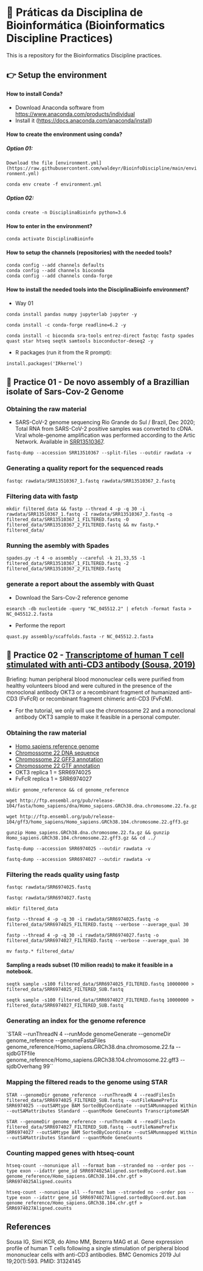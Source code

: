 # :school: Práticas da Disciplina de Bioinformática (Bioinformatics Discipline Practices)

This is a repository for the Bioinformatics Discipline practices.

## :point_right: Setup the environment

#### How to install Conda?

* Download Anaconda software from  https://www.anaconda.com/products/individual
* Install it (https://docs.anaconda.com/anaconda/install)

#### How to create the environment using conda?

##### Option 01:

`Download the file [environment.yml](https://raw.githubusercontent.com/waldeyr/BioinfoDiscipline/main/environment.yml)`

`conda env create -f environment.yml`

##### Option 02:

`conda create -n DisciplinaBioinfo python=3.6`

#### How to enter in the environment?

`conda activate DisciplinaBioinfo`

#### How to setup the channels (repositories) with the needed tools?

```
conda config --add channels defaults
conda config --add channels bioconda
conda config --add channels conda-forge
```

#### How to install the needed tools into the DisciplinaBioinfo environment?

* Way 01

`conda install pandas numpy jupyterlab jupyter -y`

`conda install -c conda-forge readline=6.2 -y` 

`conda install -c bioconda sra-tools entrez-direct fastqc fastp spades quast star htseq seqtk samtools bioconductor-deseq2 -y`

* R packages (run it from the R prompt):

`install.packages('IRkernel')`


## :notebook_with_decorative_cover: Practice 01 - De novo assembly of a Brazillian isolate of Sars-Cov-2 Genome

### Obtaining the raw material

* SARS-CoV-2 genome sequencing Rio Grande do Sul / Brazil, Dec 2020; Total RNA from SARS-CoV-2 positive samples was converted to cDNA. Viral whole-genome amplification was performed according to the Artic Network. Available in [SRR13510367](https://trace.ncbi.nlm.nih.gov/Traces/sra/?run=SRR13510367).

`fastq-dump --accession SRR13510367 --split-files --outdir rawdata -v`

### Generating a quality report for the sequenced reads

`fastqc rawdata/SRR13510367_1.fastq rawdata/SRR13510367_2.fastq`

### Filtering data with fastp

`mkdir filtered_data && fastp --thread 4 -p -q 30 -i rawdata/SRR13510367_1.fastq -I rawdata/SRR13510367_2.fastq -o filtered_data/SRR13510367_1_FILTERED.fastq -O filtered_data/SRR13510367_2_FILTERED.fastq && mv fastp.* filtered_data/`

### Running the asembly with Spades

`spades.py -t 4 -o assembly --careful -k 21,33,55 -1 filtered_data/SRR13510367_1_FILTERED.fastq -2 filtered_data/SRR13510367_2_FILTERED.fastq`

### generate a report about the assembly with Quast

* Download the Sars-Cov-2 reference genome

`esearch -db nucleotide -query "NC_045512.2" | efetch -format fasta > NC_045512.2.fasta`

* Performe the report

`quast.py assembly/scaffolds.fasta -r NC_045512.2.fasta`

## :notebook_with_decorative_cover: Practice 02 - [Transcriptome of human T cell stimulated with anti-CD3 antibody (Sousa, 2019)](https://www.ncbi.nlm.nih.gov/geo/query/acc.cgi?acc=GSE112899)

Briefing: human peripheral blood mononuclear cells were purified from healthy volunteers blood and were cultured in the presence of the monoclonal antibody OKT3 or a recombinant fragment of humanized anti-CD3 (FvFcR) or recombinant fragment chimeric anti-CD3 (FvFcM).

* For the tutorial, we only will use the chromossome 22 and a monoclonal antibody OKT3 sample to make it feasible in a personal computer.

### Obtaining the raw material

* [Homo sapiens reference genome](http://www.ensembl.org/info/data/ftp/index.html)
* [Chromossome 22 DNA sequence](http://ftp.ensembl.org/pub/release-104/fasta/homo_sapiens/dna/Homo_sapiens.GRCh38.dna.chromosome.22.fa.gz)
* [Chromossome 22 GFF3 annotation](http://ftp.ensembl.org/pub/release-104/gff3/homo_sapiens/Homo_sapiens.GRCh38.104.chromosome.22.gff3.gz)
* [Chromossome 22 GTF annotation](http://ftp.ensembl.org/pub/release-104/gtf/homo_sapiens/Homo_sapiens.GRCh38.104.chr.gtf.gz)
* OKT3  replica 1 = SRR6974025
* FvFcR replica 1 = SRR6974027

`mkdir genome_reference && cd genome_reference`

`wget http://ftp.ensembl.org/pub/release-104/fasta/homo_sapiens/dna/Homo_sapiens.GRCh38.dna.chromosome.22.fa.gz`

`wget http://ftp.ensembl.org/pub/release-104/gff3/homo_sapiens/Homo_sapiens.GRCh38.104.chromosome.22.gff3.gz`

`gunzip Homo_sapiens.GRCh38.dna.chromosome.22.fa.gz && gunzip Homo_sapiens.GRCh38.104.chromosome.22.gff3.gz && cd ../`

`fastq-dump --accession SRR6974025 --outdir rawdata -v`

`fastq-dump --accession SRR6974027 --outdir rawdata -v`


### Filtering the reads quality using fastp

`fastqc rawdata/SRR6974025.fastq`

`fastqc rawdata/SRR6974027.fastq`

`mkdir filtered_data`

`fastp --thread 4 -p -q 30 -i rawdata/SRR6974025.fastq -o filtered_data/SRR6974025_FILTERED.fastq --verbose --average_qual 30`

`fastp --thread 4 -p -q 30 -i rawdata/SRR6974027.fastq -o filtered_data/SRR6974027_FILTERED.fastq --verbose --average_qual 30`

`mv fastp.* filtered_data/`

#### Sampling a reads subset (10 milion reads) to make it feasible in a notebook.

`seqtk sample -s100 filtered_data/SRR6974025_FILTERED.fastq 10000000 > filtered_data/SRR6974025_FILTERED_SUB.fastq`

`seqtk sample -s100 filtered_data/SRR6974027_FILTERED.fastq 10000000 > filtered_data/SRR6974027_FILTERED_SUB.fastq`


### Generating an index for the genome reference

`STAR --runThreadN 4 --runMode genomeGenerate --genomeDir genome_reference --genomeFastaFiles genome_reference/Homo_sapiens.GRCh38.dna.chromosome.22.fa --sjdbGTFfile genome_reference/Homo_sapiens.GRCh38.104.chromosome.22.gff3 --sjdbOverhang 99``

### Mapping the filtered reads to the genome using STAR

`STAR --genomeDir genome_reference --runThreadN 4 --readFilesIn filtered_data/SRR6974025_FILTERED_SUB.fastq --outFileNamePrefix SRR6974025 --outSAMtype BAM SortedByCoordinate --outSAMunmapped Within --outSAMattributes Standard --quantMode GeneCounts TranscriptomeSAM`

`STAR --genomeDir genome_reference --runThreadN 4 --readFilesIn filtered_data/SRR6974027_FILTERED_SUB.fastq --outFileNamePrefix SRR6974027 --outSAMtype BAM SortedByCoordinate --outSAMunmapped Within --outSAMattributes Standard --quantMode GeneCounts`

### Counting mapped genes with htseq-count

`htseq-count --nonunique all --format bam --stranded no --order pos --type exon --idattr gene_id SRR6974025Aligned.sortedByCoord.out.bam genome_reference/Homo_sapiens.GRCh38.104.chr.gtf > SRR6974025Aligned.counts
`

`htseq-count --nonunique all --format bam --stranded no --order pos --type exon --idattr gene_id SRR6974027Aligned.sortedByCoord.out.bam genome_reference/Homo_sapiens.GRCh38.104.chr.gtf > SRR6974027Aligned.counts`


## References
Sousa IG, Simi KCR, do Almo MM, Bezerra MAG et al. Gene expression profile of human T cells following a single stimulation of peripheral blood mononuclear cells with anti-CD3 antibodies. BMC Genomics 2019 Jul 19;20(1):593. PMID: 31324145
